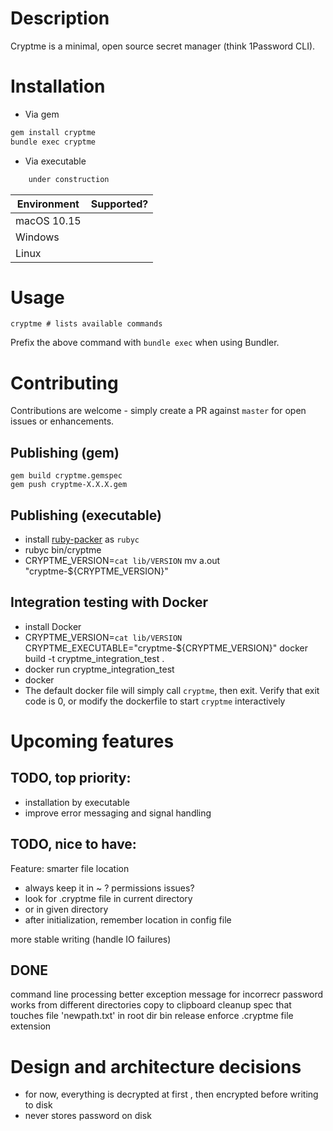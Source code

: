 Description
============

Cryptme is a minimal, open source secret manager (think 1Password CLI).


Installation
============

- Via gem
```bash
gem install cryptme
bundle exec cryptme
```
- Via executable
```bash
    under construction
```

| Environment | Supported? |
| ----------- | ----------- |
| macOS 10.15     |       |
| Windows   |        |
| Linux | |

Usage
====
    cryptme # lists available commands

Prefix the above command with `bundle exec` when using Bundler.
    
Contributing
============

Contributions are welcome - simply create a PR against `master` for open issues or enhancements.

Publishing (gem)
----------

    gem build cryptme.gemspec
    gem push cryptme-X.X.X.gem

Publishing (executable)
----
- install [ruby-packer](https://github.com/pmq20/ruby-packer) as `rubyc`
- rubyc bin/cryptme
- CRYPTME_VERSION=`cat lib/VERSION` mv a.out "cryptme-${CRYPTME_VERSION}"

Integration testing with Docker
-----
- install Docker
- CRYPTME_VERSION=`cat lib/VERSION` CRYPTME_EXECUTABLE="cryptme-${CRYPTME_VERSION}" docker build -t cryptme_integration_test .
- docker run cryptme_integration_test
- docker 
- The default docker file will simply call `cryptme`, then exit. Verify that exit code is 0, or modify the dockerfile to start `cryptme` interactively

Upcoming features
=================

TODO, top priority:
------
- installation by executable
- improve error messaging and signal handling

TODO, nice to have:
-----
Feature: smarter file location
  - always keep it in ~ ? permissions issues?
  - look for .cryptme file in current directory
  - or in given directory
  - after initialization, remember location in config file

more stable writing (handle IO failures)

DONE
----
command line processing
better exception message for incorrecr password
works from different directories
copy to clipboard
cleanup spec that touches file 'newpath.txt' in root dir
bin release
enforce .cryptme file extension

Design and architecture decisions
====================
- for now, everything is decrypted at first , then encrypted before writing to disk
- never stores password on disk